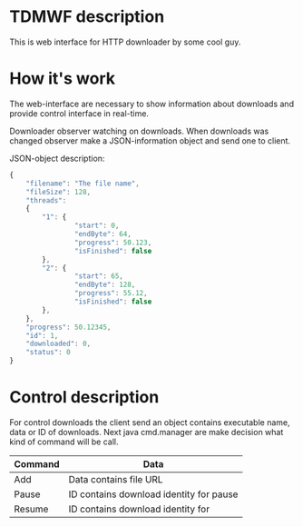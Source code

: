 # TDMWF description #
This is web interface for HTTP downloader by some cool guy.


# How it's work #

The web-interface are necessary to show information about downloads and provide control interface in real-time.

Downloader observer watching on downloads.
When downloads was changed observer make a JSON-information object and send one to client.

JSON-object description:

```javascript
{
    "filename": "The file name",
    "fileSize": 128,
    "threads":
    {
        "1": {
                "start": 0,
                "endByte": 64,
                "progress": 50.123,
                "isFinished": false
        },
        "2": {
                "start": 65,
                "endByte": 128,
                "progress": 55.12,
                "isFinished": false
        },
    },
    "progress": 50.12345,
    "id": 1,
    "downloaded": 0,
    "status": 0
}
```

# Control description #

For control downloads the client send an object contains executable name, data or ID of downloads.
Next java cmd.manager are make decision what kind of command will be call.

Command | Data
------------ | -------------
Add | Data contains file URL
Pause | ID contains download identity for pause
Resume | ID contains download identity for
